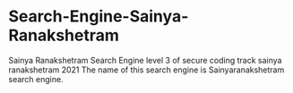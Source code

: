 # Search-Engine-Sainya-Ranakshetram
Sainya Ranakshetram Search Engine level 3 of secure coding track sainya ranakshetram 2021
The name of this search engine is Sainyaranakshetram search engine.
